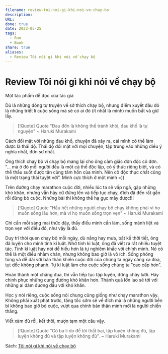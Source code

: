 ```yaml
---
filename: review-toi-noi-gi-khi-noi-ve-chay-bo
description: 
URL: 
done: true
date: 2023-05-25
tags:
  - Run
  - Book
share: true
aliases:
  - Review Tôi nói gì khi nói về chạy bộ
---
```


# Review Tôi nói gì khi nói về chạy bộ

Một tác phẩm dễ đọc của tác giả

Dù là những dòng tự truyện về sở thích chạy bộ, nhưng điểm xuyết đâu đó là những triết lí cuộc sống mà sẽ có ai đó (ít nhất là mình) muốn bắt và giữ lấy.


> [!Quote] Quote
> "Đau đớn là không thể tránh khỏi, đau khổ là tự nguyện"
> ~ Haruki Murakami
> 

Cách đối mặt với những đau khổ, chuyện đã xảy ra, cái mình có thể làm được là thái độ. Thái độ đối mặt với mọi chuyện, tập trung vào những điều ý nghĩa nhất, đơn sơ nhất.

Ông thích chạy bộ vì chạy bộ mang lại cho ông cảm giác đơn độc cô đơn. “... mà ở đó mỗi người đều là một cá thể độc lập, có ý thức riêng biệt, và có thể thấu suốt được tận cùng tâm hồn của mình. Nên cô độc thực chất cũng là một trạng thái tuyệt vời”. Mình cực thích ở một mình =))

Trên đường chạy marathon cuộc đời, nhiều lúc ta sẽ vấp ngã, gặp những khó khăn, nhưng vẫn hãy cứ đứng lên và tiếp tục chạy, đích đã đến rất gần rồi đừng bỏ cuộc. Những bài thi không thể hạ gục mày được!!!


> [!Quote] Quote
> "Hầu hết những người chạy bộ chạy không phải vì họ muốn sống lâu hơn, mà vì họ muốn sống trọn vẹn"
> ~ Haruki Murakami
> 

Chỉ cần mỗi sáng mai thức dậy, thấy điều mình cần làm, sống mãnh liệt và trọn vẹn với điều đó, như vậy là đủ.

Duy trì thói quen chạy bộ mỗi ngày, dù nắng hay mưa, bất kể thời tiết, ông đã luyện cho mình tính kỉ luật. Nhờ tính kỉ luật, ông đã viết ra rất nhiều tuyệt tác. Tính kỉ luật hay nói dễ hiểu hơn là tự nghiêm khắc với chính mình. Nó có thể là một điều nhàm chán, nhưng không bao giờ là vô ích. Sống phóng túng và dễ dãi với bản thân khiến cuộc đời của chúng ta ngày càng xa đoạ, tụt dốc không phanh. Tự kỉ luật làm cho cuộc sống chúng ta "cao cấp hơn".

Hoàn thành một chặng đua, thì vẫn tiếp tục tập luyện, đừng chây lười. Hãy chinh phục những cung đường khó khăn hơn. Thành quả lớn lao sẽ tới với những ai dám đương đầu với khó khăn.

Học y nói riêng, cuộc sống nói chung cũng giống như chạy marathon vậy. Không phải xuất phát trước, tăng tốc sớm sẽ về đích mà là những người bền bỉ không bao giờ bỏ cuộc, vượt qua chính bản thân mình mới là người chiến thắng.

Viết xàm đủ rồi, kết thôi, mượn tạm một câu vậy.


> [!Quote] Quote
> "Có ba lí do để tôi thất bại, tập luyện không đủ, tập luyện không đủ và tập luyện không đủ".
> ~ Haruki Murakami

Sách: [Tôi nói gì khi nói về chạy bộ](./toi-noi-gi-khi-noi-ve-chay-bo.md)